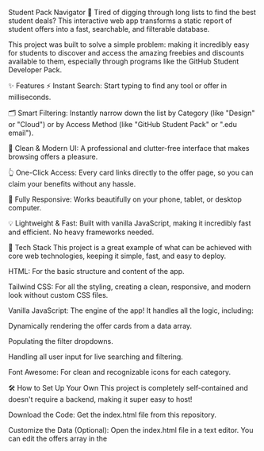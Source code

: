 Student Pack Navigator 🚀
Tired of digging through long lists to find the best student deals? This interactive web app transforms a static report of student offers into a fast, searchable, and filterable database.

This project was built to solve a simple problem: making it incredibly easy for students to discover and access the amazing freebies and discounts available to them, especially through programs like the GitHub Student Developer Pack.

✨ Features
⚡ Instant Search: Start typing to find any tool or offer in milliseconds.

🗂️ Smart Filtering: Instantly narrow down the list by Category (like "Design" or "Cloud") or by Access Method (like "GitHub Student Pack" or ".edu email").

🎨 Clean & Modern UI: A professional and clutter-free interface that makes browsing offers a pleasure.

👆 One-Click Access: Every card links directly to the offer page, so you can claim your benefits without any hassle.

📱 Fully Responsive: Works beautifully on your phone, tablet, or desktop computer.

💡 Lightweight & Fast: Built with vanilla JavaScript, making it incredibly fast and efficient. No heavy frameworks needed.

🚀 Tech Stack
This project is a great example of what can be achieved with core web technologies, keeping it simple, fast, and easy to deploy.

HTML: For the basic structure and content of the app.

Tailwind CSS: For all the styling, creating a clean, responsive, and modern look without custom CSS files.

Vanilla JavaScript: The engine of the app! It handles all the logic, including:

Dynamically rendering the offer cards from a data array.

Populating the filter dropdowns.

Handling all user input for live searching and filtering.

Font Awesome: For clean and recognizable icons for each category.

🛠️ How to Set Up Your Own
This project is completely self-contained and doesn't require a backend, making it super easy to host!

Download the Code:
Get the index.html file from this repository.

Customize the Data (Optional):
Open the index.html file in a text editor. You can edit the offers array in the <script> section to add, remove, or change any of the student deals.

Deploy It for Free with GitHub Pages:

Create a new public repository on your GitHub account.

Upload your index.html file to the new repository.

In your repository's settings, go to the "Pages" tab.

Under "Branch", select main (or master), keep the folder as / (root), and click "Save".

That's it! Your site will be live at https://your-username.github.io/your-repository-name/ in a few minutes.

This project is a perfect addition to a student portfolio. It's a practical tool that demonstrates strong frontend development fundamentals. Enjoy!
